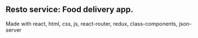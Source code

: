 ## Resto service: Food delivery app.

Made with react, html, css, js, react-router, redux, class-components, json-server
